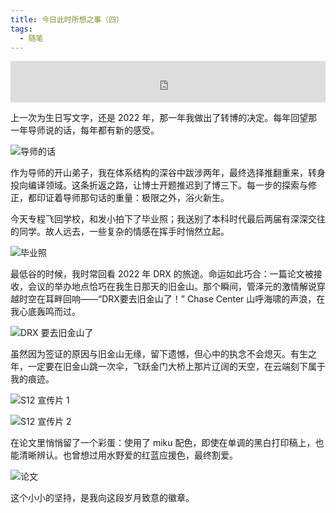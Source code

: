 ```yaml
---
title: 今日此时所想之事（四）
tags:
  - 随笔
---
```


<iframe src="https://i.y.qq.com/n2/m/outchain/player/index.html?songid=107601135&songtype=0" border="0" frameborder="no" width="100%" height="66"></iframe>


上一次为生日写文字，还是 2022 年，那一年我做出了转博的决定。每年回望那一年导师说的话，每年都有新的感受。

![导师的话](https://Mizuno-Ai.wu-kan.cn/assets/image/2025/06/21/1.webp)

作为导师的开山弟子，我在体系结构的深谷中跋涉两年，最终选择推翻重来，转身投向编译领域。这条折返之路，让博士开题推迟到了博三下。每一步的探索与修正，都印证着导师那句话的重量：极限之外，浴火新生。

今天专程飞回学校，和发小拍下了毕业照；我送别了本科时代最后两届有深深交往的同学。故人远去，一些复杂的情感在挥手时悄然立起。

![毕业照](https://Mizuno-Ai.wu-kan.cn/assets/image/2025/06/21/2.webp)

最低谷的时候，我时常回看 2022 年 DRX 的旅途。命运如此巧合：一篇论文被接收，会议的举办地点恰巧在我生日那天的旧金山。那个瞬间，管泽元的激情解说穿越时空在耳畔回响——“DRX要去旧金山了！” Chase Center 山呼海啸的声浪，在我心底轰鸣而过。

![DRX 要去旧金山了](https://Mizuno-Ai.wu-kan.cn/assets/image/2025/06/21/3.webp)

虽然因为签证的原因与旧金山无缘，留下遗憾，但心中的执念不会熄灭。有生之年，一定要在旧金山跳一次伞，飞跃金门大桥上那片辽阔的天空，在云端刻下属于我的痕迹。

![S12 宣传片 1](https://Mizuno-Ai.wu-kan.cn/assets/image/2025/06/21/4.webp)

![S12 宣传片 2](https://Mizuno-Ai.wu-kan.cn/assets/image/2025/06/21/5.webp)

在论文里悄悄留了一个彩蛋：使用了 miku 配色，即使在单调的黑白打印稿上，也能清晰辨认。也曾想过用水野爱的红蓝应援色，最终割爱。

![论文](https://Mizuno-Ai.wu-kan.cn/assets/image/2025/06/21/6.webp)

这个小小的坚持，是我向这段岁月致意的徽章。
